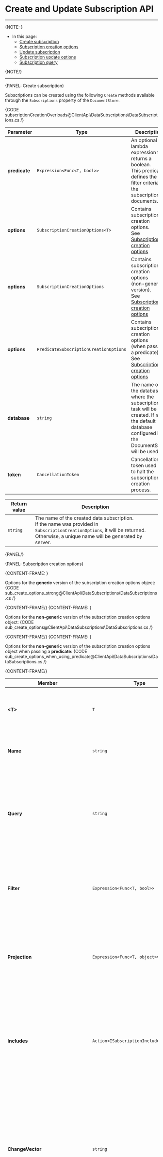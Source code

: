 # Create and Update Subscription API
---

{NOTE: }

* In this page:  
   * [Create subscription](../../../client-api/data-subscriptions/creation/api-overview#create-subscription)
   * [Subscription creation options](../../../client-api/data-subscriptions/creation/api-overview#subscription-creation-options)  
   * [Update subscription](../../../client-api/data-subscriptions/creation/api-overview#update-subscription)  
   * [Subscription update options](../../../client-api/data-subscriptions/creation/api-overview#subscription-update-options)  
   * [Subscription query](../../../client-api/data-subscriptions/creation/api-overview#subscription-query)  

{NOTE/}

---

{PANEL: Create subscription}

Subscriptions can be created using the following `Create` methods available through the `Subscriptions` property of the `DocumentStore`.

{CODE subscriptionCreationOverloads@ClientApi\DataSubscriptions\DataSubscriptions.cs /}

| Parameter      | Type                                    | Description                                                                                                                                                                                              |
|----------------|-----------------------------------------|----------------------------------------------------------------------------------------------------------------------------------------------------------------------------------------------------------|
| **predicate**  | `Expression<Func<T, bool>>`             | An optional lambda expression that returns a boolean.<br>This predicate defines the filter criteria for the subscription documents.                                                                      |
| **options**    | `SubscriptionCreationOptions<T>`        | Contains subscription creation options.<br>See [Subscription creation options](../../../client-api/data-subscriptions/creation/api-overview#subscription-creation-options)                               |
| **options**    | `SubscriptionCreationOptions`           | Contains subscription creation options<br>(non-generic version).<br>See [Subscription creation options](../../../client-api/data-subscriptions/creation/api-overview#subscription-creation-options)      |
| **options**    | `PredicateSubscriptionCreationOptions ` | Contains subscription creation options<br>(when passing a predicate).<br>See [Subscription creation options](../../../client-api/data-subscriptions/creation/api-overview#subscription-creation-options) |
| **database**   | `string`                                | The name of the database where the subscription task will be created. If `null`, the default database configured in the DocumentStore will be used.                                                      |
| **token**      | `CancellationToken`                     | Cancellation token used in to halt the subscription creation process.                                                                                                                                    |

| Return value  | Description                                                                                                                                                                            |
|---------------|----------------------------------------------------------------------------------------------------------------------------------------------------------------------------------------|
| `string`      | The name of the created data subscription.<br>If the name was provided in `SubscriptionCreationOptions`, it will be returned.<br>Otherwise, a unique name will be generated by server. |

{PANEL/}

{PANEL: Subscription creation options}

{CONTENT-FRAME: }

Options for the **generic** version of the subscription creation options object:
{CODE sub_create_options_strong@ClientApi\DataSubscriptions\DataSubscriptions.cs /}

{CONTENT-FRAME/}
{CONTENT-FRAME: }

Options for the  **non-generic** version of the subscription creation options object:
{CODE sub_create_options@ClientApi\DataSubscriptions\DataSubscriptions.cs /}

{CONTENT-FRAME/}
{CONTENT-FRAME: }

Options for the **non-generic** version of the subscription creation options object when passing a **predicate**:
{CODE sub_create_options_when_using_predicate@ClientApi\DataSubscriptions\DataSubscriptions.cs /}

{CONTENT-FRAME/}

| Member                             | Type                                     | Description                                                                                                                                                                                                                                                                                                                                                                                         |
|------------------------------------|------------------------------------------|-----------------------------------------------------------------------------------------------------------------------------------------------------------------------------------------------------------------------------------------------------------------------------------------------------------------------------------------------------------------------------------------------------| 
| **&lt;T&gt;**                      | `T`                                      | Type of object from which the collection of documents managed by the subscription will be derived.                                                                                                                                                                                                                                                                                                  |
| **Name**                           | `string`                                 | User defined name for the subscription.<br>The name must be unique in the database.                                                                                                                                                                                                                                                                                                                 |
| **Query**                          | `string`                                 | RQL query that defines the subscription. This RQL comes with additional support to JavaScript functions inside the `where` clause and special semantics for subscriptions on documents revisions.                                                                                                                                                                                                   |
| **Filter**                         | `Expression<Func<T, bool>>`              | Lambda expression defining the filter logic for the subscription. Will be translated to a JavaScript function.                                                                                                                                                                                                                                                                                      |
| **Projection**                     | `Expression<Func<T, object>>`            | Lambda expression defining the projection that will be sent by the subscription for each matching document. Will be translated to a JavaScript function.                                                                                                                                                                                                                                            |
| **Includes**                       | `Action<ISubscriptionIncludeBuilder<T>>` | An action that defines include clauses for the subscription. [Included documents](../../../client-api/data-subscriptions/creation/examples#create-subscription---include-documents) and/or [included counters](../../../client-api/data-subscriptions/creation/examples#create-subscription---include-counters) will be part of the batch sent by the subscription. Include methods can be chained. |
| **ChangeVector**                   | `string`                                 | Allows to define a change vector from which the subscription will start processing. Useful for ad-hoc processes that need to process only recent changes. In such cases, you can set the field to _"LastDocument"_ to start processing from the latest document in the collection.                                                                                                                  |
| **Disabled**                       | `bool`                                   | `true` - task will be disabled.<br>`false` - task will be enabled.                                                                                                                                                                                                                                                                                                                                  |
| **MentorNode**                     | `string`                                 | Allows to define a node in the cluster that will be responsible to handle the subscription. Useful when you prefer a specific server due to its stronger hardware, closer geographic proximity to clients, or other reasons.                                                                                                                                                                        |
| **PinToMentorNode**                | `bool`                                   | `true` - the selected responsible node will be pinned to handle the task.<br>`false` - Another node will execute the task if the responsible node is down.                                                                                                                                                                                                                                          |
| **ArchivedDataProcessingBehavior** | `ArchivedDataProcessingBehavior?`        | Define whether [archived documents](../../../server/extensions/archival#archiving-and-data-subscriptions) will be included in the subscription.                                                                                                                                                                                                                                         |

{PANEL/}

{PANEL: Update subscription}

Existing subscriptions can be modified using the following `Update` methods available through the `Subscriptions` property of the `DocumentStore`.

{CODE updating_subscription@ClientApi\DataSubscriptions\DataSubscriptions.cs /}

| Parameter    | Type                        | Description                                                                                                                                                        |
|--------------|-----------------------------|--------------------------------------------------------------------------------------------------------------------------------------------------------------------|
| **options**  | `SubscriptionUpdateOptions` | The subscription update options object.<br>See [SubscriptionUpdateOptions](../../../client-api/data-subscriptions/creation/api-overview#subscriptionupdateoptions) |
| **database** | `string`                    | The name of the database where the subscription task resides.<br>If `null`, the default database configured in the DocumentStore will be used.                     |
| **token**    | `CancellationToken`         | Cancellation token used to halt the update process.                                                                                                                |

| Return value  | Description                                |
|---------------|--------------------------------------------|
| `string`      | The name of the updated data subscription. |

{PANEL/}

{PANEL: Subscription update options}

`SubscriptionUpdateOptions` inherits from [SubscriptionCreationOptions](../../../client-api/data-subscriptions/creation/api-overview#subscriptioncreationoptions)
and adds two additional fields:

{CODE sub_update_options@ClientApi\DataSubscriptions\DataSubscriptions.cs /}

| Parameter     | Type    | Description                                                                                                                                                                                                                                                                                                                                                                                                                                                              |
|---------------|---------|--------------------------------------------------------------------------------------------------------------------------------------------------------------------------------------------------------------------------------------------------------------------------------------------------------------------------------------------------------------------------------------------------------------------------------------------------------------------------|
| **Id**        | `long?` | The unique ID that was assigned to the subscription by the server at creation time.<br>You can retrieve it by [getting the subscription status](../../../client-api/data-subscriptions/advanced-topics/maintenance-operations#getting-subscription-status).<br>When updating, the `Id` can be used instead of the `Name` field, and takes precedence over it. This allows you to modify the subscription's name: provide the Id and submit a new name in the Name field. |
| **CreateNew** | `bool`  | Determines the behavior when the subscription you wish to update does Not exist.<br>`true` - a new subscription is created with the provided option parameters.<br>`false` - an exception will be thrown.<br>Default: `false`                                                                                                                                                                                                                                            |

{PANEL/}

{PANEL: Subscription query} 

All subscriptions are eventually translated to an RQL-like statement. These statements have the following parts:

* Functions definition part, like in ordinary RQL. Those functions can contain any JavaScript code,
  and also supports `load` and `include` operations.

* From statement, defining the documents source, ex: `from Orders`. The from statement can only address collections, therefore, indexes are not supported.    

* Where statement describing the criteria according to which it will be decided to either 
  send the documents to the worker or not. Those statements support either RQL like `equality` operations (`=`, `==`) ,  
  plain JavaScript expressions or declared function calls, allowing to perform complex filtering logic.  
  The subscriptions RQL does not support any of the known RQL searching keywords.

* Select statement, that defines the projection to be performed. 
  The select statements can contain function calls, allowing complex transformations.

* Include statement allowing to define include path in document.  

{INFO: Keywords}
Although subscription's query syntax has an RQL-like structure, it supports only the `declare`, `select` and `where` keywords, usage of all other RQL keywords is not supported.  
Usage of JavaScript ES5 syntax is supported.
{INFO/}

{INFO: Paths}
Paths in subscriptions RQL statements are treated as JavaScript indirections and not like regular RQL paths.  
It means that a query that in RQL would look like:  

```
from Orders as o
where o.Lines[].Product = "products/1-A"
```

Will look like that in subscriptions RQL:

```
declare function filterLines(doc, productId)
{
    if (!!doc.Lines){
        return doc.Lines.filter(x=>x.Product == productId).length >0;
    }
    return false;
}

from Orders as o
where filterLines(o, "products/1-A")
```
{INFO/}  

{INFO: Revisions}

To define a data subscription that sends document revisions to the client,  
you must first [configure revisions](../../../document-extensions/revisions/overview#defining-a-revisions-configuration)
for the specific collection managed by the subscription.

The subscription should be defined in a special way:  

* In case of the generic API, the `SubscriptionCreationOptions<>` generic parameter should be of the generic type `Revision<>`, 
  while it's generic parameter correlates to the collection to be processed.  Ex: `new SubscriptionCreationOptions<Revision<Order>>()`  
* For RQL syntax, concatenate the `(Revisions = true)` clause to the collection being queried.  
  For example: `From Orders(Revisions = true) as o`

{INFO/}
  
{PANEL/}

## Related Articles

**Data Subscriptions**:  

- [What are Data Subscriptions](../../../client-api/data-subscriptions/what-are-data-subscriptions)
- [How to Create a Data Subscription](../../../client-api/data-subscriptions/creation/how-to-create-data-subscription)
- [How to Consume a Data Subscription](../../../client-api/data-subscriptions/consumption/how-to-consume-data-subscription)

**Knowledge Base**:

- [JavaScript Engine](../../../server/kb/javascript-engine)


